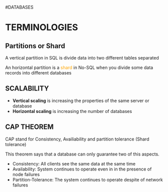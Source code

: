 #DATABASES 

# TERMINOLOGIES

## Partitions or Shard

A vertical partition in SQL is divide data into two different tables separated

An horizontal partition is a <span style="color:orange;">shard</span> in No-SQL when you divide some data records into different databases

## SCALABILITY 

* **Vertical scaling** is increasing the properties of the same server or database
* **Horizontal scaling** is increasing the number of databases

## CAP THEOREM

CAP stand for Consistency, Availiability and partition tolerance (Shard tolerance)

This theorem says that a database can only guarantee two of this aspects. 

* Consistency: All clients see the same data at the same time
* Availability: System continues to operate even in in the presence of node failures
* Partition-Tolerance: The system continues to operate despite of network failures
